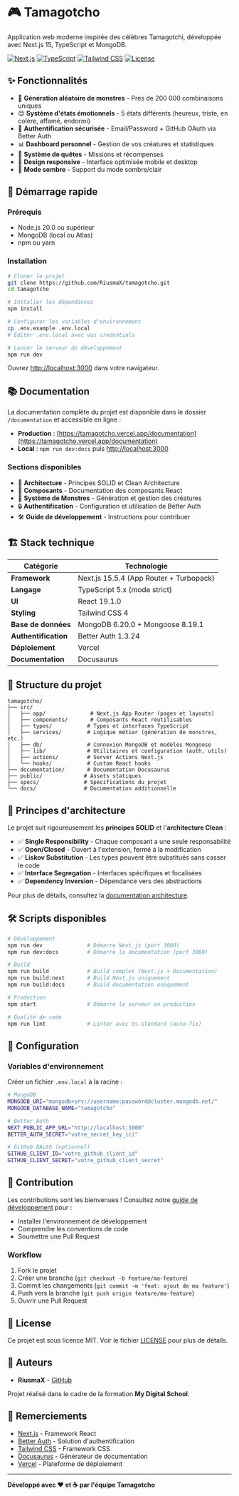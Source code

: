# 🎮 Tamagotcho

Application web moderne inspirée des célèbres Tamagotchi, développée avec Next.js 15, TypeScript et MongoDB.

[![Next.js](https://img.shields.io/badge/Next.js-15.5.4-black)](https://nextjs.org/)
[![TypeScript](https://img.shields.io/badge/TypeScript-5.x-blue)](https://www.typescriptlang.org/)
[![Tailwind CSS](https://img.shields.io/badge/Tailwind-4.x-38bdf8)](https://tailwindcss.com/)
[![License](https://img.shields.io/badge/License-MIT-green.svg)](LICENSE)

## ✨ Fonctionnalités

- 🎨 **Génération aléatoire de monstres** - Près de 200 000 combinaisons uniques
- 😊 **Système d'états émotionnels** - 5 états différents (heureux, triste, en colère, affamé, endormi)
- 🔐 **Authentification sécurisée** - Email/Password + GitHub OAuth via Better Auth
- 📊 **Dashboard personnel** - Gestion de vos créatures et statistiques
- 🎯 **Système de quêtes** - Missions et récompenses
- 📱 **Design responsive** - Interface optimisée mobile et desktop
- 🌙 **Mode sombre** - Support du mode sombre/clair

## 🚀 Démarrage rapide

### Prérequis

- Node.js 20.0 ou supérieur
- MongoDB (local ou Atlas)
- npm ou yarn

### Installation

```bash
# Cloner le projet
git clone https://github.com/RiusmaX/tamagotcho.git
cd tamagotcho

# Installer les dépendances
npm install

# Configurer les variables d'environnement
cp .env.example .env.local
# Éditer .env.local avec vos credentials

# Lancer le serveur de développement
npm run dev
```

Ouvrez [http://localhost:3000](http://localhost:3000) dans votre navigateur.

## 📚 Documentation

La documentation complète du projet est disponible dans le dossier `/documentation` et accessible en ligne :

- **Production** : [https://tamagotcho.vercel.app/documentation](https://tamagotcho.vercel.app/documentation)
- **Local** : `npm run dev:docs` puis [http://localhost:3000](http://localhost:3000)

### Sections disponibles

- 📐 **Architecture** - Principes SOLID et Clean Architecture
- 🧩 **Composants** - Documentation des composants React
- 👾 **Système de Monstres** - Génération et gestion des créatures
- 🔒 **Authentification** - Configuration et utilisation de Better Auth
- 🛠️ **Guide de développement** - Instructions pour contribuer

## 🏗️ Stack technique

| Catégorie | Technologie |
|-----------|-------------|
| **Framework** | Next.js 15.5.4 (App Router + Turbopack) |
| **Langage** | TypeScript 5.x (mode strict) |
| **UI** | React 19.1.0 |
| **Styling** | Tailwind CSS 4 |
| **Base de données** | MongoDB 6.20.0 + Mongoose 8.19.1 |
| **Authentification** | Better Auth 1.3.24 |
| **Déploiement** | Vercel |
| **Documentation** | Docusaurus |

## 📁 Structure du projet

```
tamagotcho/
├── src/
│   ├── app/              # Next.js App Router (pages et layouts)
│   ├── components/       # Composants React réutilisables
│   ├── types/           # Types et interfaces TypeScript
│   ├── services/        # Logique métier (génération de monstres, etc.)
│   ├── db/              # Connexion MongoDB et modèles Mongoose
│   ├── lib/             # Utilitaires et configuration (auth, utils)
│   ├── actions/         # Server Actions Next.js
│   └── hooks/           # Custom React hooks
├── documentation/       # Documentation Docusaurus
├── public/             # Assets statiques
├── specs/              # Spécifications du projet
└── docs/               # Documentation additionnelle
```

## 🎨 Principes d'architecture

Le projet suit rigoureusement les **principes SOLID** et l'**architecture Clean** :

- ✅ **Single Responsibility** - Chaque composant a une seule responsabilité
- ✅ **Open/Closed** - Ouvert à l'extension, fermé à la modification
- ✅ **Liskov Substitution** - Les types peuvent être substitués sans casser le code
- ✅ **Interface Segregation** - Interfaces spécifiques et focalisées
- ✅ **Dependency Inversion** - Dépendance vers des abstractions

Pour plus de détails, consultez la [documentation architecture](./documentation/docs/architecture).

## 🛠️ Scripts disponibles

```bash
# Développement
npm run dev              # Démarre Next.js (port 3000)
npm run dev:docs         # Démarre la documentation (port 3000)

# Build
npm run build            # Build complet (Next.js + Documentation)
npm run build:next       # Build Next.js uniquement
npm run build:docs       # Build documentation uniquement

# Production
npm start                # Démarre le serveur en production

# Qualité de code
npm run lint             # Linter avec ts-standard (auto-fix)
```

## 🔐 Configuration

### Variables d'environnement

Créer un fichier `.env.local` à la racine :

```bash
# MongoDB
MONGODB_URI="mongodb+srv://username:password@cluster.mongodb.net/"
MONGODB_DATABASE_NAME="tamagotcho"

# Better Auth
NEXT_PUBLIC_APP_URL="http://localhost:3000"
BETTER_AUTH_SECRET="votre_secret_key_ici"

# GitHub OAuth (optionnel)
GITHUB_CLIENT_ID="votre_github_client_id"
GITHUB_CLIENT_SECRET="votre_github_client_secret"
```

## 🤝 Contribution

Les contributions sont les bienvenues ! Consultez notre [guide de développement](./documentation/docs/development-guide.md) pour :

- Installer l'environnement de développement
- Comprendre les conventions de code
- Soumettre une Pull Request

### Workflow

1. Fork le projet
2. Créer une branche (`git checkout -b feature/ma-feature`)
3. Commit les changements (`git commit -m 'feat: ajout de ma feature'`)
4. Push vers la branche (`git push origin feature/ma-feature`)
5. Ouvrir une Pull Request

## 📄 License

Ce projet est sous licence MIT. Voir le fichier [LICENSE](LICENSE) pour plus de détails.

## 👥 Auteurs

- **RiusmaX** - [GitHub](https://github.com/RiusmaX)

Projet réalisé dans le cadre de la formation **My Digital School**.

## 🙏 Remerciements

- [Next.js](https://nextjs.org/) - Framework React
- [Better Auth](https://www.better-auth.com/) - Solution d'authentification
- [Tailwind CSS](https://tailwindcss.com/) - Framework CSS
- [Docusaurus](https://docusaurus.io/) - Générateur de documentation
- [Vercel](https://vercel.com/) - Plateforme de déploiement

---

**Développé avec ❤️ et ☕ par l'équipe Tamagotcho**
